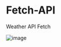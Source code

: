 # Fetch-API
Weather API Fetch

![image](https://github.com/user-attachments/assets/6e0589df-872c-4264-8bc2-14f0ca0fa7f5)

